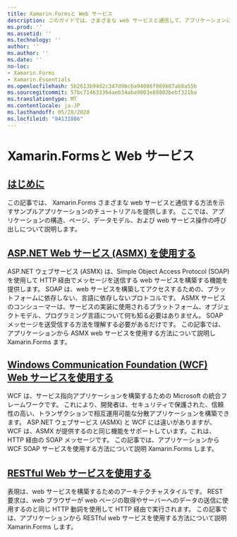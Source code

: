 ```yaml
---
title: Xamarin.Formsと Web サービス
description: このガイドでは、さまざまな web サービスと通信して、アプリケーションに対して作成、読み取り、更新、および削除 (CRUD) 機能を提供する方法について説明し Xamarin.Forms ます。 ここでは、ASMX サービス、WCF サービス、REST サービスとの通信について説明します。
ms.prod: ''
ms.assetid: ''
ms.technology: ''
author: ''
ms.author: ''
ms.date: ''
no-loc:
- Xamarin.Forms
- Xamarin.Essentials
ms.openlocfilehash: 5b2613b94d2c347d9bc6a94086f869b07ab8a55b
ms.sourcegitcommit: 57bc714633364aeb34aba9803e88802bebf321ba
ms.translationtype: MT
ms.contentlocale: ja-JP
ms.lasthandoff: 05/28/2020
ms.locfileid: "84131886"
---
```

# <a name="xamarinforms-and-web-services"></a>Xamarin.Formsと Web サービス

## <a name="introduction"></a>[はじめに](introduction.md)

この記事では、 Xamarin.Forms さまざまな web サービスと通信する方法を示すサンプルアプリケーションのチュートリアルを提供します。 ここでは、アプリケーションの構造、ページ、データモデル、および web サービス操作の呼び出しについて説明します。

## <a name="consume-an-aspnet-web-service-asmx"></a>[ASP.NET Web サービス (ASMX) を使用する](~/xamarin-forms/data-cloud/web-services/asmx.md)

ASP.NET ウェブサービス (ASMX) は、Simple Object Access Protocol (SOAP) を使用して HTTP 経由でメッセージを送信する web サービスを構築する機能を提供します。 SOAP は、web サービスを構築してアクセスするための、プラットフォームに依存しない、言語に依存しないプロトコルです。 ASMX サービスのコンシューマーは、サービスの実装に使用されるプラットフォーム、オブジェクトモデル、プログラミング言語について何も知る必要はありません。 SOAP メッセージを送受信する方法を理解する必要があるだけです。 この記事では、アプリケーションから ASMX web サービスを使用する方法について説明し Xamarin.Forms ます。

## <a name="consume-a-windows-communication-foundation-wcf-web-service"></a>[Windows Communication Foundation (WCF) Web サービスを使用する](~/xamarin-forms/data-cloud/web-services/wcf.md)

WCF は、サービス指向アプリケーションを構築するための Microsoft の統合フレームワークです。 これにより、開発者は、セキュリティで保護された、信頼性の高い、トランザクションで相互運用可能な分散アプリケーションを構築できます。 ASP.NET ウェブサービス (ASMX) と WCF には違いがありますが、WCF は、ASMX が提供するのと同じ機能をサポートしています。これは、HTTP 経由の SOAP メッセージです。 この記事では、アプリケーションから WCF SOAP サービスを使用する方法について説明 Xamarin.Forms します。

## <a name="consume-a-restful-web-service"></a>[RESTful Web サービスを使用する](~/xamarin-forms/data-cloud/web-services/rest.md)

表現は、web サービスを構築するためのアーキテクチャスタイルです。 REST 要求は、web ブラウザーが web ページの取得やサーバーへのデータの送信に使用するのと同じ HTTP 動詞を使用して HTTP 経由で実行されます。 この記事では、アプリケーションから RESTful web サービスを使用する方法について説明 Xamarin.Forms します。
